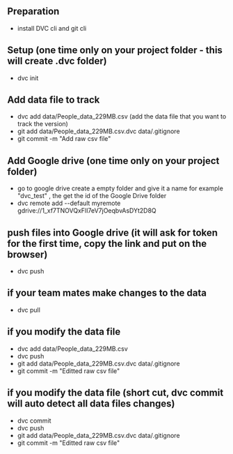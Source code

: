 

## Preparation 
- install DVC cli and git cli

## Setup (one time only on your project folder - this will create .dvc folder)
- dvc init

## Add data file to track
- dvc add data/People_data_229MB.csv  (add the data file that you want to track the version)
- git add data/People_data_229MB.csv.dvc data/.gitignore
- git commit -m "Add raw csv file"


## Add Google drive (one time only on your project folder)
- go to google drive create a empty folder and give it a name for example "dvc_test" , the get the  id of the Google Drive folder
- dvc remote add --default myremote \
                           gdrive://1_xf7TNOVQxFlI7eV7jOeqbvAsDYt2D8Q


## push files into Google drive  (it will ask for token for the first time, copy the link and put on the browser)
- dvc push



## if your team mates make changes to the data
- dvc pull


## if you modify the data file
- dvc add data/People_data_229MB.csv 
- dvc push
- git add data/People_data_229MB.csv.dvc data/.gitignore
- git commit -m "Editted raw csv file"


## if you modify the data file (short cut, dvc commit will auto detect all data files changes)
- dvc commit   
- dvc push
- git add data/People_data_229MB.csv.dvc data/.gitignore
- git commit -m "Editted raw csv file"
